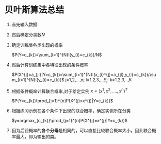 # 贝叶斯算法总结

1. 首先输入数据

1. 然后确定分类数*N*

1. 确定训练集各类出现的概率

    $P(Y=c_{k})=\sum_{i=1}^{N}I(y_{i}=c_{k})/N$

1. 然后计算训练集中各特征出现的条件概率

   $P(X^{j}=a_{jl}|Y=c_{k})=\sum_{i=1}^{N}I(x_{i}^{j}=a_{jl},y_{i}=c_{k})/\sum_{i=1}^{N}I(y_{i}=c_{k})$
   j=1,2,...,n; l=1,2,3,..,$S_{j}$; k=1,2,3,..,K

1. 根据条件概率计算联合概率,对于给定实例 $x=(x^{1},x^{2},....,x^{n})^{T}$

   $P(Y=c_{k})\prod_{j=1}^{n}P(X^{j}=x^{j}|Y=c_{k})$

1. 根据练习示例在各个条件下出现的联合概率，确定实例所在分类

    $y=argmax_{c_{k}}\prod_{j=1}^{n}P(X^{j}=x^{j}|Y=c_{k})$

1. 因为后验概率的**各个分母**是相同的，可以直接比较联合概率大小，因此联合概率最大，即为输出的类。
